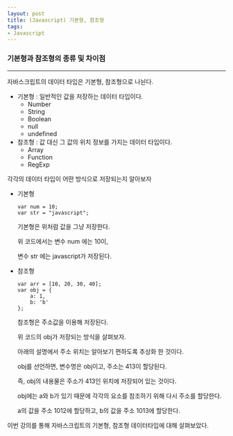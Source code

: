 ```yaml
---
layout: post
title: (Javascript) 기본형, 참조형
tags:
- Javascript
---
```



### 기본형과 참조형의 종류 및 차이점

---

자바스크립트의 데이터 타입은 기본형, 참조형으로 나뉜다.

- 기본형 : 일반적인 값을 저장하는 데이터 타입이다.
  * Number
  * String
  * Boolean
  * null
  * undefined
- 참조형 : 값 대신 그 값의 위치 정보를 가지는 데이터 타입이다.
  * Array
  * Function
  * RegExp



각각의 데이터 타입이 어떤 방식으로 저장되는지 알아보자



- 기본형

  ```
  var num = 10;
  var str = "javascript";
  ```



  기본형은 위처럼 값을 그냥 저장한다.

  위 코드에서는 변수 num 에는 10이,

  변수 str 에는 javascript가 저장된다.




* 참조형

  ```
  var arr = [10, 20, 30, 40];
  var obj = {
      a: 1,
      b: 'b'
  };
  ```



	참조형은 주소값을 이용해 저장된다.

	위 코드의 obj가 저장되는 방식을 살펴보자.

	아래의 설명에서 주소 위치는 알아보기 편하도록 추상화 한 것이다.

	

	obj를 선언하면, 변수명은 obj이고, 주소는 413이 할당된다.

	즉, obj의 내용물은 주소가 413인 위치에 저장되어 있는 것이다.

	obj에는 a와 b가 있기 때문에 각각의 요소를 참조하기 위해 다시 주소를 할당한다.

	a의 값을 주소 1012에 할당하고, b의 값을 주소 1013에 할당한다.



이번 강의를 통해 자바스크립트의 기본형, 참조형 데이터타입에 대해 살펴보았다.





	

